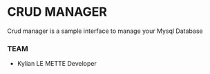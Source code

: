 # CRUD MANAGER

Crud manager is a sample interface to manage your Mysql Database




### TEAM

 * Kylian LE METTE Developer
